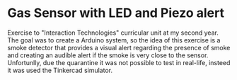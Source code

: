 # Gas Sensor with LED and Piezo alert

Exercise to "Interaction Technologies" curricular unit at my second year. The goal was to create a Arduino system, so the idea of this exercise is a smoke detector that provides a visual alert regarding the presence of smoke and creating an audible alert if the smoke is very close to the sensor. Unfortunlly, due the quarantine it was not possible to test in real-life, insteed it was used the Tinkercad simulator.
